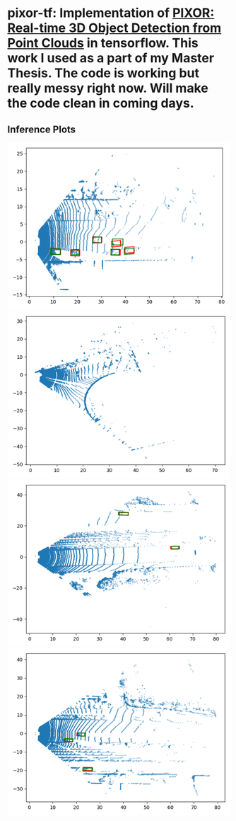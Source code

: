 # pixor-tf: Implementation of [PIXOR: Real-time 3D Object Detection from Point Clouds](https://arxiv.org/pdf/1902.06326.pdf) in tensorflow. This work I used as a part of my Master Thesis. The code is working but really messy right now. Will make the code clean in coming days. 


## Inference Plots
![plot-1.png](results/plot-1.png)
![plot-2.png](results/plot-2.png)
![plot-3.png](results/plot-3.png)
![plot-4.png](results/plot-4.png)
